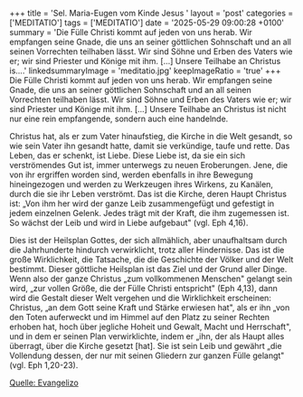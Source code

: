 +++
title = 'Sel. Maria-Eugen vom Kinde Jesus  '
layout = 'post'
categories = ['MEDITATIO']
tags = ['MEDITATIO']
date = '2025-05-29 09:00:28 +0100'
summary = 'Die Fülle Christi kommt auf jeden von uns herab. Wir empfangen seine Gnade, die uns an seiner göttlichen Sohnschaft und an all seinen Vorrechten teilhaben lässt. Wir sind Söhne und Erben des Vaters wie er; wir sind Priester und Könige mit ihm. [...] Unsere Teilhabe an Christus is....'
linkedsummaryImage = 'meditatio.jpg'
keepImageRatio = 'true'
+++
Die Fülle Christi kommt auf jeden von uns herab. Wir empfangen seine Gnade, die uns an seiner göttlichen Sohnschaft und an all seinen Vorrechten teilhaben lässt. Wir sind Söhne und Erben des Vaters wie er; wir sind Priester und Könige mit ihm. [...] Unsere Teilhabe an Christus ist nicht nur eine rein empfangende, sondern auch eine handelnde.<!--more-->
 
Christus hat, als er zum Vater hinaufstieg, die Kirche in die Welt gesandt, so wie sein Vater ihn gesandt hatte, damit sie verkündige, taufe und rette. Das Leben, das er schenkt, ist Liebe. Diese Liebe ist, da sie ein sich verströmendes Gut ist, immer unterwegs zu neuen Eroberungen. Jene, die von ihr ergriffen worden sind, werden ebenfalls in ihre Bewegung hineingezogen und werden zu Werkzeugen ihres Wirkens, zu Kanälen, durch die sie ihr Leben verströmt. Das ist die Kirche, deren Haupt Christus ist: „Von ihm her wird der ganze Leib zusammengefügt und gefestigt in jedem einzelnen Gelenk. Jedes trägt mit der Kraft, die ihm zugemessen ist. So wächst der Leib und wird in Liebe aufgebaut" (vgl. Eph 4,16).
 
Dies ist der Heilsplan Gottes, der sich allmählich, aber unaufhaltsam durch die Jahrhunderte hindurch verwirklicht, trotz aller Hindernisse. Das ist die große Wirklichkeit, die Tatsache, die die Geschichte der Völker und der Welt bestimmt. Dieser göttliche Heilsplan ist das Ziel und der Grund aller Dinge. Wenn also der ganze Christus „zum vollkommenen Menschen" gelangt sein wird, „zur vollen Größe, die der Fülle Christi entspricht" (Eph 4,13), dann wird die Gestalt dieser Welt vergehen und die Wirklichkeit erscheinen: Christus, „an dem Gott seine Kraft und Stärke erwiesen hat", als er ihn „von den Toten auferweckt und im Himmel auf den Platz zu seiner Rechten erhoben hat, hoch über jegliche Hoheit und Gewalt, Macht und Herrschaft", und in dem er seinen Plan verwirklichte, indem er „ihn, der als Haupt alles überragt, über die Kirche gesetzt [hat]. Sie ist sein Leib und gewährt „die Vollendung dessen, der nur mit seinen Gliedern zur ganzen Fülle gelangt" (vgl. Eph 1,20-23).


[Quelle: Evangelizo](https://evangeliumtagfuertag.org/DE/gospel)
